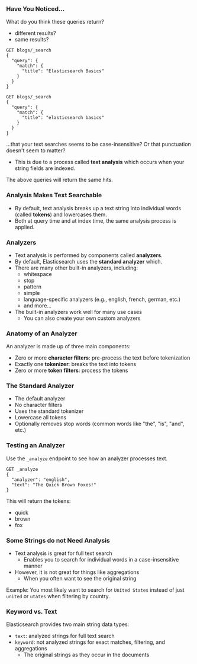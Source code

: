 ### Have You Noticed...

What do you think these queries return?
- different results?
- same results?

```http
GET blogs/_search
{
  "query": {
    "match": {
      "title": "Elasticsearch Basics"
    }
  }
}
```

```http
GET blogs/_search
{
  "query": {
    "match": {
      "title": "elasticsearch basics"
    }
  }
}
```

...that your text searches seems to be case-insensitive? Or that punctuation doesn't seem to matter?
- This is due to a process called **text analysis** which occurs when your string fields are indexed.

The above queries will return the same hits.

### Analysis Makes Text Searchable

- By default, text analysis breaks up a text string into individual words (called **tokens**) and lowercases them.
- Both at query time and at index time, the same analysis process is applied.

### Analyzers

- Text analysis is performed by components called **analyzers**.
- By default, Elasticsearch uses the **standard analyzer** which.
- There are many other built-in analyzers, including:
  - whitespace
  - stop
  - pattern
  - simple
  - language-specific analyzers (e.g., english, french, german, etc.)
  - and more...
- The built-in analyzers work well for many use cases
  - You can also create your own custom analyzers

### Anatomy of an Analyzer

An analyzer is made up of three main components:
- Zero or more **character filters**: pre-process the text before tokenization
- Exactly one **tokenizer**: breaks the text into tokens
- Zero or more **token filters**: process the tokens

### The Standard Analyzer

- The default analyzer
- No character filters
- Uses the standard tokenizer
- Lowercase all tokens
- Optionally removes stop words (common words like "the", "is", "and", etc.)

### Testing an Analyzer

Use the `_analyze` endpoint to see how an analyzer processes text.

```http
GET _analyze
{
  "analyzer": "english",
  "text": "The Quick Brown Foxes!"
}
```

This will return the tokens:
- quick
- brown
- fox

### Some Strings do not Need Analysis

- Text analysis is great for full text search
  - Enables you to search for individual words in a case-insensitive manner
- However, it is not great for things like aggregations
  - When you often want to see the original string

Example: You most likely want to search for `United States` instead of just `united` or `utates` when filtering by country.

### Keyword vs. Text

Elasticsearch provides two main string data types:
- `text`: analyzed strings for full text search
- `keyword`: not analyzed strings for exact matches, filtering, and aggregations
  - The original strings as they occur in the documents